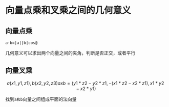 # 向量点乘和叉乘之间的几何意义

## 向量点乘

`a·b=|a||b|cos@`

几何意义可以求出两个向量之间的夹角，判断是否正交，或者平行

## 向量叉乘

```math
    a(x1,y1,z1),b(x2,y2,z3)
    axb=(y1*z2-y2*z1,-(x1*z2-x2*z1),x1*y2-x2*y1)
```

找到`a和b`向量之间组成平面的法向量
